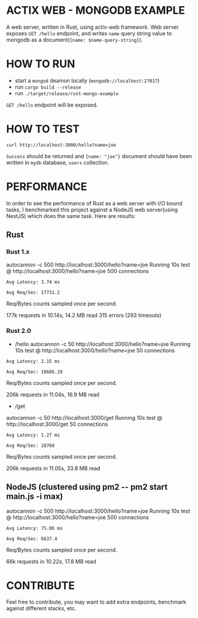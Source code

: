 # ACTIX WEB - MONGODB EXAMPLE

A web server, written in Rust, using actix-web framework. Web server exposes `GET /hello` endpoint, and writes `name` query string value to mongodb as a document(`{name: $name-query-string}`).

# HOW TO RUN

- start a `mongod` deamon locally (`mongodb://localhost:27017`)
- run `cargo build --release`
- run `./target/release/rust-mongo-example`

`GET /hello` endpoint will be exposed.

# HOW TO TEST

`curl http://localhost:3000/hello?name=joe`

`Success` should be returned and `{name: "joe"}` document should have been written in `mydb` database, `users` collection.


# PERFORMANCE

In order to see the performance of Rust as a web server with I/O bound tasks, I benchmarked this project against a NodeJS web server(using NestJS) which does the same task. Here are results:

## Rust

### Rust 1.x

autocannon -c 500  http://localhost:3000/hello?name=joe
Running 10s test @ http://localhost:3000/hello?name=joe
500 connections

`
Avg Latency: 3.74 ms
`

`
Avg Req/Sec: 17731.2
`

Req/Bytes counts sampled once per second.

177k requests in 10.14s, 14.2 MB read
315 errors (293 timeouts)

### Rust 2.0

- /hello
autocannon -c 50  http://localhost:3000/hello?name=joe
Running 10s test @ http://localhost:3000/hello?name=joe
50 connections

`
Avg Latency: 2.15 ms
`

`
Avg Req/Sec: 18686.19
`

Req/Bytes counts sampled once per second.

206k requests in 11.04s, 16.9 MB read

- /get

autocannon -c 50 http://localhost:3000/get
Running 10s test @ http://localhost:3000/get
50 connections

`
Avg Latency: 1.27 ms
`

`
Avg Req/Sec: 18760
`

Req/Bytes counts sampled once per second.

206k requests in 11.05s, 33.8 MB read

## NodeJS (clustered using pm2 -- pm2 start main.js -i max)


autocannon -c 500  http://localhost:3000/hello?name=joe
Running 10s test @ http://localhost:3000/hello?name=joe
500 connections

`
Avg Latency: 75.06 ms
`

`
Avg Req/Sec: 6637.4
`


Req/Bytes counts sampled once per second.

66k requests in 10.22s, 17.8 MB read


# CONTRIBUTE

Feel free to contribute, you may want to add extra endpoints, benchmark against different stacks, etc.
